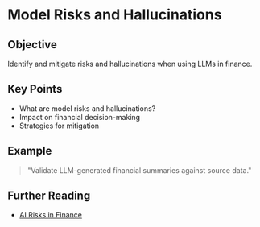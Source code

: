# Model Risks and Hallucinations

## Objective
Identify and mitigate risks and hallucinations when using LLMs in finance.

## Key Points
- What are model risks and hallucinations?
- Impact on financial decision-making
- Strategies for mitigation

## Example
> "Validate LLM-generated financial summaries against source data."

## Further Reading
- [AI Risks in Finance](https://www.bis.org/publ/bppdf/bispap117.pdf)
